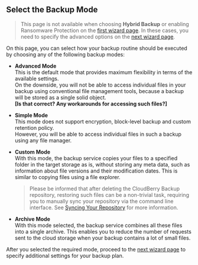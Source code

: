 ## Select the Backup Mode

> This page is not available when choosing **Hybrid Backup** or enabling Ransomware Protection on the [first wizard page](/concepts/backup-wizard/backup-filesfolders/welcome.md). In these cases, you need to specify the advanced options on the [next wizard page](/concepts/backup-wizard/backup-filesfolders/shared-specify-the-advanced-options.md).

On this page, you can select how your backup routine should be executed by choosing any of the following backup modes:

* **Advanced Mode**  
  This is the default mode that provides maximum flexibility in terms of the available settings.  
  On the downside, you will not be able to access individual files in your backup using conventional file management tools, because a backup will be stored as a single solid object.  
  **\[Is that correct? Any workarounds for accessing such files?\]**

* **Simple Mode**  
  This mode does not support encryption, block-level backup and custom retention policy.  
  However, you will be able to access individual files in such a backup using any file manager.

* **Custom Mode**  
  With this mode, the backup service copies your files to a specified folder in the target storage as is, without storing any meta data, such as information about file versions and their modification dates. This is similar to copying files using a file explorer.

  > Please be informed that after deleting the CloudBerry Backup repository, restoring such files can be a non-trivial task, requiring you to manually sync your repository via the command line interface. See [Syncing Your Repository](/concepts/syncing-your-repository.md) for more information.

* **Archive Mode**  
  With this mode selected, the backup service combines all these files into a single archive. This enables you to reduce the number of requests sent to the cloud storage when your backup contains a lot of small files.

After you selected the required mode, proceed to the [next wizard page](/concepts/backup-wizard/backup-filesfolders/shared-specify-the-advanced-options.md) to specify additional settings for your backup plan.

